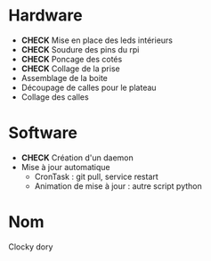 # Hardware
- **CHECK** Mise en place des leds intérieurs
- **CHECK** Soudure des pins du rpi
- **CHECK** Poncage des cotés
- **CHECK** Collage de la prise
- Assemblage de la boite
- Découpage de calles pour le plateau
- Collage des calles

# Software
- **CHECK** Création d'un daemon 
- Mise à jour automatique  
  - CronTask : git pull, service restart
  - Animation de mise à jour : autre script python

# Nom
Clocky
dory
